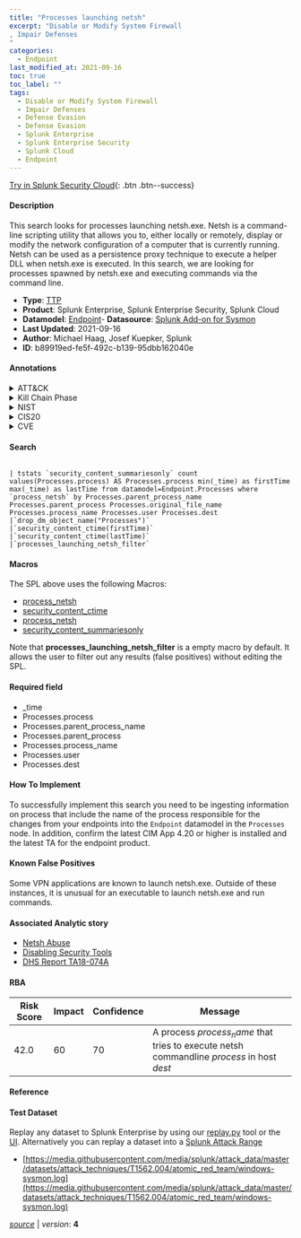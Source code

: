 ```yaml
---
title: "Processes launching netsh"
excerpt: "Disable or Modify System Firewall
, Impair Defenses
"
categories:
  - Endpoint
last_modified_at: 2021-09-16
toc: true
toc_label: ""
tags:
  - Disable or Modify System Firewall
  - Impair Defenses
  - Defense Evasion
  - Defense Evasion
  - Splunk Enterprise
  - Splunk Enterprise Security
  - Splunk Cloud
  - Endpoint
---
```




[Try in Splunk Security Cloud](https://www.splunk.com/en_splunk_app_enrichmentus/cyber-security.html){: .btn .btn--success}

#### Description

This search looks for processes launching netsh.exe. Netsh is a command-line scripting utility that allows you to, either locally or remotely, display or modify the network configuration of a computer that is currently running. Netsh can be used as a persistence proxy technique to execute a helper DLL when netsh.exe is executed. In this search, we are looking for processes spawned by netsh.exe and executing commands via the command line.

- **Type**: [TTP](https://github.com/splunk/security_content/wiki/Detection-Analytic-Types)
- **Product**: Splunk Enterprise, Splunk Enterprise Security, Splunk Cloud
- **Datamodel**: [Endpoint](https://docs.splunk.com/Documentation/CIM/latest/User/Endpoint)- **Datasource**: [Splunk Add-on for Sysmon](https://splunkbase.splunk.com/app/5709)
- **Last Updated**: 2021-09-16
- **Author**: Michael Haag, Josef Kuepker, Splunk
- **ID**: b89919ed-fe5f-492c-b139-95dbb162040e


#### Annotations

<details>
  <summary>ATT&CK</summary>

<div markdown="1">


| ID             | Technique        |  Tactic             |
| -------------- | ---------------- |-------------------- |
| [T1562.004](https://attack.mitre.org/techniques/T1562/004/) | Disable or Modify System Firewall | Defense Evasion |

| [T1562](https://attack.mitre.org/techniques/T1562/) | Impair Defenses | Defense Evasion |

</div>
</details>


<details>
  <summary>Kill Chain Phase</summary>

<div markdown="1">

* Actions on Objectives


</div>
</details>


<details>
  <summary>NIST</summary>

<div markdown="1">

* PR.PT
* DE.CM



</div>
</details>

<details>
  <summary>CIS20</summary>

<div markdown="1">

* CIS 8



</div>
</details>

<details>
  <summary>CVE</summary>

<div markdown="1">


</div>
</details>

#### Search

```

| tstats `security_content_summariesonly` count values(Processes.process) AS Processes.process min(_time) as firstTime max(_time) as lastTime from datamodel=Endpoint.Processes where `process_netsh` by Processes.parent_process_name Processes.parent_process Processes.original_file_name Processes.process_name Processes.user Processes.dest 
|`drop_dm_object_name("Processes")` 
|`security_content_ctime(firstTime)` 
|`security_content_ctime(lastTime)` 
|`processes_launching_netsh_filter`
```

#### Macros
The SPL above uses the following Macros:
* [process_netsh](https://github.com/splunk/security_content/blob/develop/macros/process_netsh.yml)
* [security_content_ctime](https://github.com/splunk/security_content/blob/develop/macros/security_content_ctime.yml)
* [process_netsh](https://github.com/splunk/security_content/blob/develop/macros/process_netsh.yml)
* [security_content_summariesonly](https://github.com/splunk/security_content/blob/develop/macros/security_content_summariesonly.yml)

Note that **processes_launching_netsh_filter** is a empty macro by default. It allows the user to filter out any results (false positives) without editing the SPL.

#### Required field
* _time
* Processes.process
* Processes.parent_process_name
* Processes.parent_process
* Processes.process_name
* Processes.user
* Processes.dest


#### How To Implement
To successfully implement this search you need to be ingesting information on process that include the name of the process responsible for the changes from your endpoints into the `Endpoint` datamodel in the `Processes` node. In addition, confirm the latest CIM App 4.20 or higher is installed and the latest TA for the endpoint product.

#### Known False Positives
Some VPN applications are known to launch netsh.exe. Outside of these instances, it is unusual for an executable to launch netsh.exe and run commands.

#### Associated Analytic story
* [Netsh Abuse](/stories/netsh_abuse)
* [Disabling Security Tools](/stories/disabling_security_tools)
* [DHS Report TA18-074A](/stories/dhs_report_ta18-074a)




#### RBA

| Risk Score  | Impact      | Confidence   | Message      |
| ----------- | ----------- |--------------|--------------|
| 42.0 | 60 | 70 | A process $process_name$ that tries to execute netsh commandline $process$ in host $dest$ |


#### Reference


#### Test Dataset
Replay any dataset to Splunk Enterprise by using our [replay.py](https://github.com/splunk/attack_data#using-replaypy) tool or the [UI](https://github.com/splunk/attack_data#using-ui).
Alternatively you can replay a dataset into a [Splunk Attack Range](https://github.com/splunk/attack_range#replay-dumps-into-attack-range-splunk-server)


* [https://media.githubusercontent.com/media/splunk/attack_data/master/datasets/attack_techniques/T1562.004/atomic_red_team/windows-sysmon.log](https://media.githubusercontent.com/media/splunk/attack_data/master/datasets/attack_techniques/T1562.004/atomic_red_team/windows-sysmon.log)



[*source*](https://github.com/splunk/security_content/tree/develop/detections/endpoint/processes_launching_netsh.yml) \| *version*: **4**